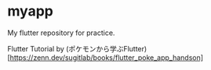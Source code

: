 # myapp

My flutter repository for practice.

Flutter Tutorial by (ポケモンから学ぶFlutter)[https://zenn.dev/sugitlab/books/flutter_poke_app_handson]

